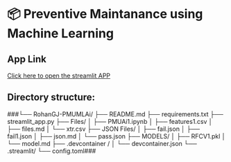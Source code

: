 # 📦 Preventive Maintanance using Machine Learning

## App Link
[Click here to open the streamlit APP](https://pmumlai.streamlit.app)

## Directory structure:
###└── RohanGJ-PMUMLAi/
    ├── README.md
    ├── requirements.txt
    ├── streamlit_app.py
    ├── Files/
    │   ├── PMUAi1.ipynb
    │   ├── features1.csv
    │   ├── files.md
    │   └── xtr.csv
    ├── JSON Files/
    │   ├── fail.json
    │   ├── fail1.json
    │   ├── json.md
    │   └── pass.json
    ├── MODELS/
    │   ├── RFCV1.pkl
    │   └── model.md
    ├── .devcontainer /
    │   └── devcontainer.json
    └── .streamlit/
        └── config.toml###
